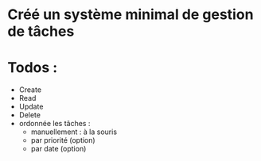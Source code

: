 
# Créé un système minimal de gestion de tâches

# Todos :

- Create
- Read
- Update
- Delete
- ordonnée les tâches :
    - manuellement : à la souris
    - par priorité (option)
    - par date (option)
